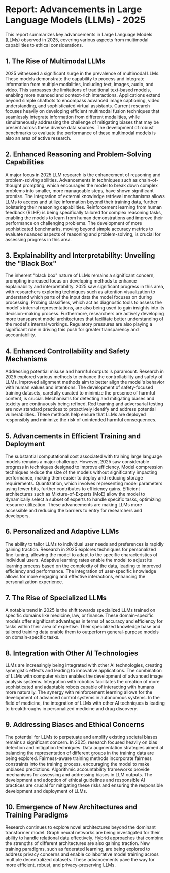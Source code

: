 # Report: Advancements in Large Language Models (LLMs) - 2025

This report summarizes key advancements in Large Language Models (LLMs) observed in 2025, covering various aspects from multimodal capabilities to ethical considerations.

## 1. The Rise of Multimodal LLMs

2025 witnessed a significant surge in the prevalence of multimodal LLMs. These models demonstrate the capability to process and integrate information from multiple modalities, including text, images, audio, and video. This surpasses the limitations of traditional text-based models, enabling more nuanced and context-rich interactions.  Applications extend beyond simple chatbots to encompass advanced image captioning, video understanding, and sophisticated virtual assistants.  Current research focuses heavily on developing efficient multimodal fusion techniques that seamlessly integrate information from different modalities, while simultaneously addressing the challenge of mitigating biases that may be present across these diverse data sources.  The development of robust benchmarks to evaluate the performance of these multimodal models is also an area of active research.

## 2. Enhanced Reasoning and Problem-Solving Capabilities

A major focus in 2025 LLM research is the enhancement of reasoning and problem-solving abilities.  Advancements in techniques such as chain-of-thought prompting, which encourages the model to break down complex problems into smaller, more manageable steps, have shown significant promise.  The integration of external knowledge retrieval mechanisms allows LLMs to access and utilize information beyond their training data, further bolstering their reasoning capabilities.  Reinforcement learning from human feedback (RLHF) is being specifically tailored for complex reasoning tasks, enabling the models to learn from human demonstrations and improve their performance on challenging problems.  The development of more sophisticated benchmarks, moving beyond simple accuracy metrics to evaluate nuanced aspects of reasoning and problem-solving, is crucial for assessing progress in this area.

## 3.  Explainability and Interpretability: Unveiling the "Black Box"

The inherent "black box" nature of LLMs remains a significant concern, prompting increased focus on developing methods to enhance explainability and interpretability.  2025 saw significant progress in this area, with researchers exploring techniques such as attention visualization to understand which parts of the input data the model focuses on during processing.  Probing classifiers, which act as diagnostic tools to assess the model's internal representations, are also being used to gain insights into its decision-making process.  Furthermore, researchers are actively developing more transparent model architectures that facilitate better understanding of the model's internal workings.  Regulatory pressures are also playing a significant role in driving this push for greater transparency and accountability.


## 4. Enhanced Controllability and Safety Mechanisms

Addressing potential misuse and harmful outputs is paramount.  Research in 2025 explored various methods to enhance the controllability and safety of LLMs.  Improved alignment methods aim to better align the model's behavior with human values and intentions.  The development of safety-focused training datasets, carefully curated to minimize the presence of harmful content, is crucial.  Mechanisms for detecting and mitigating biases and toxicity are continuously being refined.  Red teaming and adversarial testing are now standard practices to proactively identify and address potential vulnerabilities.  These methods help ensure that LLMs are deployed responsibly and minimize the risk of unintended harmful consequences.

## 5. Advancements in Efficient Training and Deployment

The substantial computational cost associated with training large language models remains a major challenge.  However, 2025 saw considerable progress in techniques designed to improve efficiency. Model compression techniques reduce the size of the models without significantly impacting performance, making them easier to deploy and reducing storage requirements. Quantization, which involves representing model parameters using fewer bits, further contributes to efficiency gains.  Efficient architectures such as Mixture-of-Experts (MoE) allow the model to dynamically select a subset of experts to handle specific tasks, optimizing resource utilization. These advancements are making LLMs more accessible and reducing the barriers to entry for researchers and developers.

## 6. Personalized and Adaptive LLMs

The ability to tailor LLMs to individual user needs and preferences is rapidly gaining traction.  Research in 2025 explores techniques for personalized fine-tuning, allowing the model to adapt to the specific characteristics of individual users.  Adaptive learning rates enable the model to adjust its learning process based on the complexity of the data, leading to improved efficiency and performance.  The integration of user-specific knowledge allows for more engaging and effective interactions, enhancing the personalization experience.

## 7. The Rise of Specialized LLMs

A notable trend in 2025 is the shift towards specialized LLMs trained on specific domains like medicine, law, or finance. These domain-specific models offer significant advantages in terms of accuracy and efficiency for tasks within their area of expertise.  Their specialized knowledge base and tailored training data enable them to outperform general-purpose models on domain-specific tasks.

## 8. Integration with Other AI Technologies

LLMs are increasingly being integrated with other AI technologies, creating synergistic effects and leading to innovative applications.  The combination of LLMs with computer vision enables the development of advanced image analysis systems.  Integration with robotics facilitates the creation of more sophisticated and adaptable robots capable of interacting with humans more naturally.  The synergy with reinforcement learning allows for the development of advanced control systems in autonomous systems.  In the field of medicine, the integration of LLMs with other AI techniques is leading to breakthroughs in personalized medicine and drug discovery.

## 9. Addressing Biases and Ethical Concerns

The potential for LLMs to perpetuate and amplify existing societal biases remains a significant concern.  In 2025, research focused heavily on bias detection and mitigation techniques.  Data augmentation strategies aimed at balancing the representation of different groups in the training data are being explored.  Fairness-aware training methods incorporate fairness constraints into the training process, encouraging the model to make unbiased predictions.  Algorithmic accountability frameworks provide mechanisms for assessing and addressing biases in LLM outputs.  The development and adoption of ethical guidelines and responsible AI practices are crucial for mitigating these risks and ensuring the responsible development and deployment of LLMs.

## 10. Emergence of New Architectures and Training Paradigms

Research continues to explore novel architectures beyond the dominant transformer model.  Graph neural networks are being investigated for their ability to handle relational data effectively.  Hybrid approaches that combine the strengths of different architectures are also gaining traction.  New training paradigms, such as federated learning, are being explored to address privacy concerns and enable collaborative model training across multiple decentralized datasets.  These advancements pave the way for more efficient, robust, and privacy-preserving LLMs.